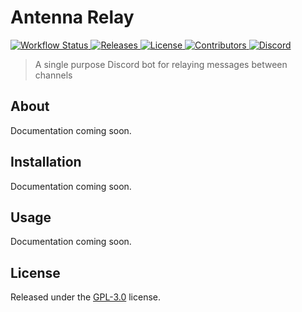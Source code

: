 # Antenna Relay 

<a href="https://github.com/kth-me/AntennaRelay/actions">
    <img src="https://img.shields.io/github/workflow/status/kth-me/AntennaRelay/main" alt="Workflow Status">
</a>

<a href="https://github.com/kth-me/AntennaRelay/releases">
    <img src="https://img.shields.io/github/v/release/kth-me/AntennaRelay?include_prereleases" alt="Releases">
</a>

<a href="LICENSE">
    <img src="https://img.shields.io/github/license/kth-me/AntennaRelay" alt="License">
</a>

<a href="https://github.com/kth-me/AntennaRelay/graphs/contributors">
    <img src="https://img.shields.io/github/contributors/kth-me/AntennaRelay" alt="Contributors">
</a>

<a href="https://discord.gg/RrJrEcH">
    <img src="https://img.shields.io/discord/446832659377946625" alt="Discord">
</a>

> A single purpose Discord bot for relaying messages between channels

## About

Documentation coming soon.

## Installation

Documentation coming soon.

## Usage

Documentation coming soon.

## License

Released under the [GPL-3.0](LICENSE) license.
